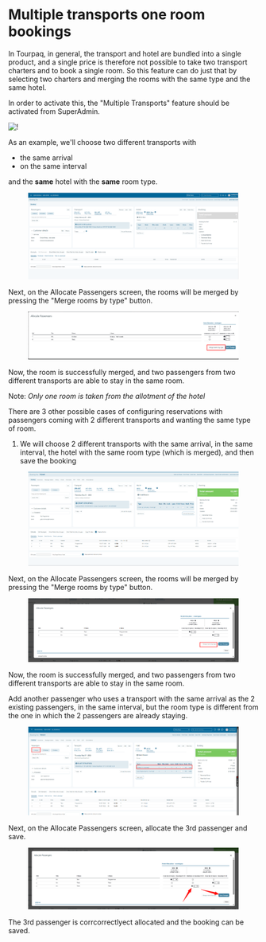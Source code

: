 # Multiple transports one room bookings

In Tourpaq, in general, the transport and hotel are bundled into a single product, and a single price is therefore not possible to take two transport charters and to book a single room. So this feature can do just that by selecting two charters and merging the rooms with the same type and the same hotel.

In order to activate this, the "Multiple Transports" feature should be activated from SuperAdmin.

![!](https://docs.tourpaq.com/assets/images/multiple_transports_one_room_activate-54e8f954da95b4427bfd2666cfc62c31.png)

As an example, we'll choose two different transports with

* the same arrival
* on the same interval

and the **same** hotel with the **same** room type.

<figure><img src="../../.gitbook/assets/b337378e-5657-433e-8f6b-578196d03ea5.webp" alt=""><figcaption></figcaption></figure>

Next, on the Allocate Passengers screen, the rooms will be merged by pressing the "Merge rooms by type" button.

<figure><img src="../../.gitbook/assets/433fc318-d975-4b3f-a47a-995cc1701d1e.webp" alt=""><figcaption></figcaption></figure>

Now, the room is successfully merged, and two passengers from two different transports are able to stay in the same room.

Note: _Only one room is taken from the allotment of the hotel_

There are 3 other possible cases of configuring reservations with passengers coming with 2 different transports and wanting the same type of room.

1. We will choose 2 different transports with the same arrival, in the same interval, the hotel with the same room type (which is merged), and then save the booking

<figure><img src="../../.gitbook/assets/image (196).png" alt=""><figcaption></figcaption></figure>

Next, on the Allocate Passengers screen, the rooms will be merged by pressing the "Merge rooms by type" button.

<figure><img src="../../.gitbook/assets/image (197).png" alt=""><figcaption></figcaption></figure>

Now, the room is successfully merged, and two passengers from two different transports are able to stay in the same room.

Add another passenger who uses a transport with the same arrival as the 2 existing passengers, in the same interval, but the room type is different from the one in which the 2 passengers are already staying.

<figure><img src="../../.gitbook/assets/image (198).png" alt=""><figcaption></figcaption></figure>

Next, on the Allocate Passengers screen, allocate the 3rd passenger and save.&#x20;

<figure><img src="../../.gitbook/assets/image (199).png" alt=""><figcaption></figcaption></figure>

The 3rd passenger is corrcorrectlyect allocated and the booking can be saved.
